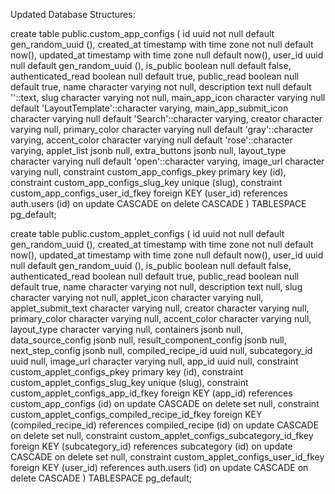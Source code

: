 
Updated Database Structures:

create table public.custom_app_configs (
  id uuid not null default gen_random_uuid (),
  created_at timestamp with time zone not null default now(),
  updated_at timestamp with time zone null default now(),
  user_id uuid null default gen_random_uuid (),
  is_public boolean null default false,
  authenticated_read boolean null default true,
  public_read boolean null default true,
  name character varying not null,
  description text null default ''::text,
  slug character varying not null,
  main_app_icon character varying null default 'LayoutTemplate'::character varying,
  main_app_submit_icon character varying null default 'Search'::character varying,
  creator character varying null,
  primary_color character varying null default 'gray'::character varying,
  accent_color character varying null default 'rose'::character varying,
  applet_list jsonb null,
  extra_buttons jsonb null,
  layout_type character varying null default 'open'::character varying,
  image_url character varying null,
  constraint custom_app_configs_pkey primary key (id),
  constraint custom_app_configs_slug_key unique (slug),
  constraint custom_app_configs_user_id_fkey foreign KEY (user_id) references auth.users (id) on update CASCADE on delete CASCADE
) TABLESPACE pg_default;



create table public.custom_applet_configs (
  id uuid not null default gen_random_uuid (),
  created_at timestamp with time zone not null default now(),
  updated_at timestamp with time zone null default now(),
  user_id uuid null default gen_random_uuid (),
  is_public boolean null default false,
  authenticated_read boolean null default true,
  public_read boolean null default true,
  name character varying not null,
  description text null,
  slug character varying not null,
  applet_icon character varying null,
  applet_submit_text character varying null,
  creator character varying null,
  primary_color character varying null,
  accent_color character varying null,
  layout_type character varying null,
  containers jsonb null,
  data_source_config jsonb null,
  result_component_config jsonb null,
  next_step_config jsonb null,
  compiled_recipe_id uuid null,
  subcategory_id uuid null,
  image_url character varying null,
  app_id uuid null,
  constraint custom_applet_configs_pkey primary key (id),
  constraint custom_applet_configs_slug_key unique (slug),
  constraint custom_applet_configs_app_id_fkey foreign KEY (app_id) references custom_app_configs (id) on update CASCADE on delete set null,
  constraint custom_applet_configs_compiled_recipe_id_fkey foreign KEY (compiled_recipe_id) references compiled_recipe (id) on update CASCADE on delete set null,
  constraint custom_applet_configs_subcategory_id_fkey foreign KEY (subcategory_id) references subcategory (id) on update CASCADE on delete set null,
  constraint custom_applet_configs_user_id_fkey foreign KEY (user_id) references auth.users (id) on update CASCADE on delete CASCADE
) TABLESPACE pg_default;